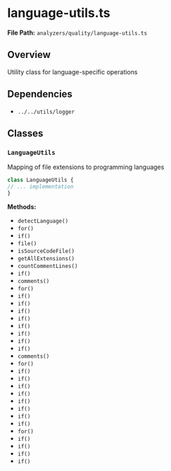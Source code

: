 # language-utils.ts

**File Path:** `analyzers/quality/language-utils.ts`

## Overview

Utility class for language-specific operations

## Dependencies

- `../../utils/logger`

## Classes

### `LanguageUtils`

Mapping of file extensions to programming languages

```typescript
class LanguageUtils {
// ... implementation
}
```

**Methods:**

- `detectLanguage()`
- `for()`
- `if()`
- `file()`
- `isSourceCodeFile()`
- `getAllExtensions()`
- `countCommentLines()`
- `if()`
- `comments()`
- `for()`
- `if()`
- `if()`
- `if()`
- `if()`
- `if()`
- `if()`
- `if()`
- `if()`
- `comments()`
- `for()`
- `if()`
- `if()`
- `if()`
- `if()`
- `if()`
- `if()`
- `if()`
- `if()`
- `for()`
- `if()`
- `if()`
- `if()`
- `if()`

